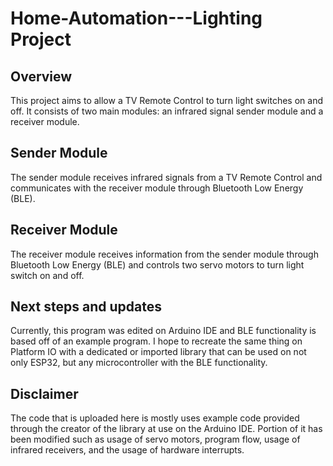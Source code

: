 # Home-Automation---Lighting Project

## Overview
This project aims to allow a TV Remote Control to turn light switches on and off. It consists of two main modules: an infrared signal sender module and a receiver module. 

## Sender Module
The sender module receives infrared signals from a TV Remote Control and communicates with the receiver module through Bluetooth Low Energy (BLE). 

## Receiver Module
The receiver module receives information from the sender module through Bluetooth Low Energy (BLE) and controls two servo motors to turn light switch on and off. 

## Next steps and updates
Currently, this program was edited on Arduino IDE and BLE functionality is based off of an example program. I hope to recreate the same thing on Platform IO with a dedicated or imported library that can be used on not only ESP32, but any microcontroller with the BLE functionality. 

## Disclaimer
The code that is uploaded here is mostly uses example code provided through the creator of the library at use on the Arduino IDE. Portion of it has been modified such as
usage of servo motors, program flow, usage of infrared receivers, and the usage of hardware interrupts. 
